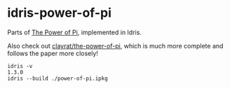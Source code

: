 # idris-power-of-pi

Parts of [The Power of Pi][the-power-of-pi], implemented in Idris.

Also check out [clayrat/the-power-of-pi][clayrat-the-power-of-pi], which is much
more complete and follows the paper more closely!

```
idris -v
1.3.0
idris --build ./power-of-pi.ipkg
```

[the-power-of-pi]: https://cs.ru.nl/~wouters/Publications/ThePowerOfPi.pdf
[clayrat-the-power-of-pi]: https://github.com/clayrat/the-power-of-pi
